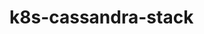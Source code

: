 # k8s-cassandra-stack
<!-- Delivereavles:
Create and validate a Cassandra headless Service.
Use a StatefulSet to create a Cassandra ring.
Validate the StatefulSet.
Modify the StatefulSet.
Delete the StatefulSet and its Pods -->

